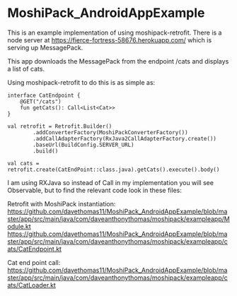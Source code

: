 # MoshiPack_AndroidAppExample

This is an example implementation of using moshipack-retrofit.
There is a node server at https://fierce-fortress-58676.herokuapp.com/ which is serving up MessagePack.

This app downloads the MessagePack from the endpoint /cats and displays a list of cats.

Using moshipack-retrofit to do this is as simple as:

```
interface CatEndpoint {
    @GET("/cats")
    fun getCats(): Call<List<Cat>>
}

val retrofit = Retrofit.Builder()
        .addConverterFactory(MoshiPackConverterFactory())
        .addCallAdapterFactory(RxJava2CallAdapterFactory.create())
        .baseUrl(BuildConfig.SERVER_URL)
        .build()

val cats = retrofit.create(CatEndPoint::class.java).getCats().execute().body()
```

I am using RXJava so instead of Call in my implementation you will see Observable, but to find the relevant code look in these files:

Retrofit with MoshiPack instantiation:
https://github.com/davethomas11/MoshiPack_AndroidAppExample/blob/master/app/src/main/java/com/daveanthonythomas/moshipack/exampleapp/Module.kt
https://github.com/davethomas11/MoshiPack_AndroidAppExample/blob/master/app/src/main/java/com/daveanthonythomas/moshipack/exampleapp/cats/CatEndpoint.kt

Cat end point call:
https://github.com/davethomas11/MoshiPack_AndroidAppExample/blob/master/app/src/main/java/com/daveanthonythomas/moshipack/exampleapp/cats/CatLoader.kt
